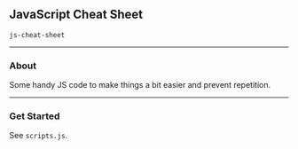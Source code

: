 ## JavaScript Cheat Sheet

`js-cheat-sheet`

---

### About

Some handy JS code to make things a bit easier and prevent repetition.

---

### Get Started

See `scripts.js`.